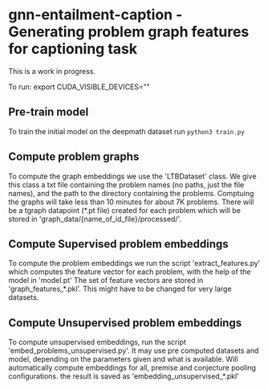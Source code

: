 # gnn-entailment-caption - Generating problem graph features for captioning task

This is a work in progress.

To run: 
export CUDA_VISIBLE_DEVICES=""

## Pre-train model
To train the initial model on the deepmath dataset run `python3 train.py`


## Compute problem graphs
To compute the graph embeddings we use the 'LTBDataset' class.
We give this class a txt file containing the problem names (no paths, just the file names), and the path to the directory containing the problems.
Comptuing the graphs will take less than 10 minutes for about 7K problems.
There will be a tgraph datapoint (*.pt file) created for each problem which will be stored in 'graph_data/{name_of_id_file}/processed/'.


## Compute Supervised problem embeddings

To compute the problem embeddings we run the script 'extract_features.py' which computes the feature vector for each problem, with the help of the model in 'model.pt'
The set of feature vectors are stored in 'graph_features_*.pkl'. This might have to be changed for very large datasets.



## Compute Unsupervised problem embeddings

To compute unsupervised embeddings, run the script 'embed_problems_unsupervised.py'.
It may use pre computed datasets and model, depending on the parameters given and what is available.
Will automatically compute embeddings for all, premise and conjecture pooling configurations.
the result is saved as 'embedding_unsupervised_*.pkl'
